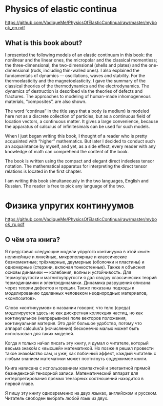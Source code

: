 # Physics of elastic continua

https://github.com/VadiqueMe/PhysicsOfElasticContinua/raw/master/mybook_en.pdf

## What is this book about?

I presented the following models of an elastic continuum in this book: the nonlinear and the linear ones, the micropolar and the classical momentless; the three-dimensional, the two-dimensional (shells and plates) and the one-dimensional (rods, including thin-walled ones). I also explained the fundamentals of dynamics — oscillations, waves and stability. For the thermoelasticity and the magnetoelasticity, I gave the summary of the classical theories of the thermodynamics and the electrodynamics. The dynamics of destruction is described via the theories of defects and fractures. The approaches to modeling of human-made inhomogeneous materials, “composites”, are also shown.

The word “continua” in the title says that a body (a medium) is modeled here not as a discrete collection of particles, but as a continuous field of location vectors, a continuous matter. It gives a large convenience, because the apparatus of calculus of infinitesimals can be used for such models.

When I just began writing this book, I thought of a reader who is pretty acquainted with “higher” mathematics. But later I decided to conduct such an acquaintance by myself, and yet, as a side effect, every reader with any knowledge of math can comprehend the content of the book.

The book is written using the compact and elegant direct indexless tensor notation. The mathematical apparatus for interpreting the direct tensor relations is located in the first chapter.

I am writing this book simultaneously in the two languages, English and Russian. The reader is free to pick any language of the two.


# Физика упругих континуумов

https://github.com/VadiqueMe/PhysicsOfElasticContinua/raw/master/mybook_ru.pdf

## О чём эта книга?

Я представил следующие модели упругого континуума в этой книге: нелинейные и линейные, микрополярные и классические безмоментные; трёхмерные, двумерные (оболочки и пластины) и одномерные (стержни, включая тонкостенные). Также я объяснил основы динамики — колебания, волны и устойчивость. Для термоупругости и магнитоупругости я дал сводку классических теорий термодинамики и электродинамики. Динамика разрушения описана через теории дефектов и трещин. Также показаны подходы к моделированию сделанных человеком неоднородных материалов, «композитов».

Слово «континуумов» в названии говорит, что тело (среда) моделируется здесь не как дискретная коллекция частиц, но как континуальное (непрерывное) поле векторов положения, континуальная материя. Это даёт большое удобство, потому что аппарат calculus’а (исчисления) бесконечно малых может быть использован для таких моделей.

Когда я только на́чал писать эту книгу, я думал о читателе, который весьма знако́м с «высшей» математикой. Но позже я решил провести такое знако́мство сам, и уже́, как побочный эффект, каждый читатель с любым знанием математики может постигнуть содержимое книги.

Книга написана с использованием компактной и элегантной прямой безиндексной тензорной записи. Математический аппарат для интерпретирования прямых тензорных соотношений находится в первой главе.

Я пишу эту книгу одновременно на двух языках, английском и русском. Читатель свободен выбрать любой язык из двух.

